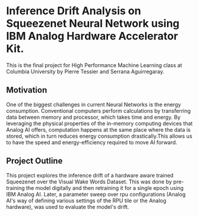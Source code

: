 # Inference Drift Analysis on Squeezenet Neural Network using IBM Analog Hardware Accelerator Kit.

This is the final project for High Performance Machine Learning class at Columbia University by Pierre Tessier and Serrana Aguirregaray.

## Motivation

One of the biggest challenges in current Neural Networks is the energy consumption. Conventional computers perform calculations by transferring data between memory and processor, which takes time and energy. By leveraging the physical properties of the in-memory computing devices that Analog AI offers, computation happens at the same place where the data is stored, which in turn reduces energy consumption drastically.This allows us to have the speed and energy-efficiency required to move AI forward.

## Project Outline

This project explores the inference drift of a hardware aware trained Squeezenet over the Visual Wake Words Dataset. This was done by pre-training the model digitally and then retraining it for a single epoch using IBM Analog AI. Later, a parameter sweep over rpu configurations (Analog AI's way of defining various settings of the RPU tile or the Analog hardware), was used to evaluate the model's drift.

